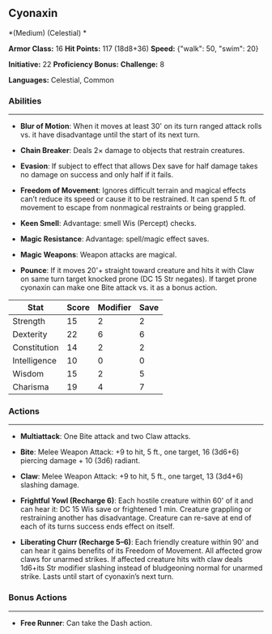 ## Cyonaxin
*(Medium) (Celestial) *

**Armor Class:** 16
**Hit Points:** 117 (18d8+36)
**Speed:** {"walk": 50, "swim": 20}

**Initiative:** 22
**Proficiency Bonus:**
**Challenge:** 8

**Languages:** Celestial, Common

### Abilities
 --- 
- **Blur of Motion**: When it moves at least 30' on its turn ranged attack rolls vs. it have disadvantage until the start of its next turn.

- **Chain Breaker**: Deals 2× damage to objects that restrain creatures.

- **Evasion**: If subject to effect that allows Dex save for half damage takes no damage on success and only half if it fails.

- **Freedom of Movement**: Ignores difficult terrain and magical effects can’t reduce its speed or cause it to be restrained. It can spend 5 ft. of movement to escape from nonmagical restraints or being grappled.

- **Keen Smell**: Advantage: smell Wis (Percept) checks.

- **Magic Resistance**: Advantage: spell/magic effect saves.

- **Magic Weapons**: Weapon attacks are magical.

- **Pounce**: If it moves 20'+ straight toward creature and hits it with Claw on same turn target knocked prone (DC 15 Str negates). If target prone cyonaxin can make one Bite attack vs. it as a bonus action.



| Stat | Score | Modifier | Save |
| ---- | ---- | ---- | ---- |
| Strength | 15 | 2 | 2 |
| Dexterity | 22 | 6 | 6 |
| Constitution | 14 | 2 | 2 |
| Intelligence | 10 | 0 | 0 |
| Wisdom | 15 | 2 | 5 |
| Charisma | 19 | 4 | 7 |

### Actions
 --- 
- **Multiattack**: One Bite attack and two Claw attacks.

- **Bite**: Melee Weapon Attack: +9 to hit, 5 ft., one target, 16 (3d6+6) piercing damage + 10 (3d6) radiant.

- **Claw**: Melee Weapon Attack: +9 to hit, 5 ft., one target, 13 (3d4+6) slashing damage.

- **Frightful Yowl (Recharge 6)**: Each hostile creature within 60' of it and can hear it: DC 15 Wis save or frightened 1 min. Creature grappling or restraining another has disadvantage. Creature can re-save at end of each of its turns success ends effect on itself.

- **Liberating Churr (Recharge 5–6)**: Each friendly creature within 90' and can hear it gains benefits of its Freedom of Movement. All affected grow claws for unarmed strikes. If affected creature hits with claw deals 1d6+its Str modifier slashing instead of bludgeoning normal for unarmed strike. Lasts until start of cyonaxin’s next turn.

### Bonus Actions
 --- 
- **Free Runner**: Can take the Dash action.

